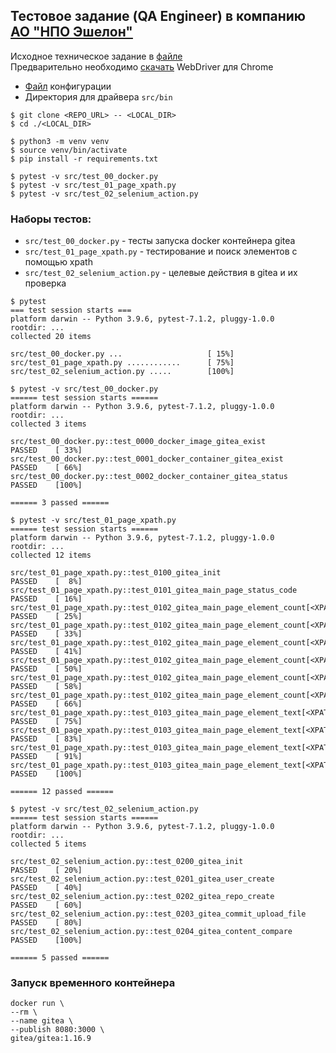 ## Тестовое задание (QA Engineer) в компанию [АО "НПО Эшелон"](https://npo-echelon.ru)

Исходное техническое задание в [файле](./TECH.md)   
Предварительно необходимо [скачать](https://chromedriver.chromium.org/downloads) WebDriver для Chrome
- [Файл](src/config/main.json) конфигурации
- Директория для драйвера `src/bin`

```text
$ git clone <REPO_URL> -- <LOCAL_DIR>
$ cd ./<LOCAL_DIR>

$ python3 -m venv venv
$ source venv/bin/activate
$ pip install -r requirements.txt

$ pytest -v src/test_00_docker.py
$ pytest -v src/test_01_page_xpath.py 
$ pytest -v src/test_02_selenium_action.py
```


### Наборы тестов:
- `src/test_00_docker.py` - тесты запуска docker контейнера gitea
- `src/test_01_page_xpath.py` - тестирование и поиск элементов с помощью xpath
- `src/test_02_selenium_action.py` - целевые действия в gitea и их проверка


```text
$ pytest
=== test session starts ===
platform darwin -- Python 3.9.6, pytest-7.1.2, pluggy-1.0.0
rootdir: ...
collected 20 items

src/test_00_docker.py ...                   [ 15%]
src/test_01_page_xpath.py ............      [ 75%]
src/test_02_selenium_action.py .....        [100%]
```

```text
$ pytest -v src/test_00_docker.py
====== test session starts ======
platform darwin -- Python 3.9.6, pytest-7.1.2, pluggy-1.0.0
rootdir: ...
collected 3 items

src/test_00_docker.py::test_0000_docker_image_gitea_exist         PASSED    [ 33%]
src/test_00_docker.py::test_0001_docker_container_gitea_exist     PASSED    [ 66%]
src/test_00_docker.py::test_0002_docker_container_gitea_status    PASSED    [100%]

====== 3 passed ======
```

```text
$ pytest -v src/test_01_page_xpath.py 
====== test session starts ======
platform darwin -- Python 3.9.6, pytest-7.1.2, pluggy-1.0.0
rootdir: ...
collected 12 items

src/test_01_page_xpath.py::test_0100_gitea_init                                PASSED    [  8%]
src/test_01_page_xpath.py::test_0101_gitea_main_page_status_code               PASSED    [ 16%]
src/test_01_page_xpath.py::test_0102_gitea_main_page_element_count[<XPATH>]    PASSED    [ 25%]
src/test_01_page_xpath.py::test_0102_gitea_main_page_element_count[<XPATH>]    PASSED    [ 33%]
src/test_01_page_xpath.py::test_0102_gitea_main_page_element_count[<XPATH>]    PASSED    [ 41%]
src/test_01_page_xpath.py::test_0102_gitea_main_page_element_count[<XPATH>]    PASSED    [ 50%]
src/test_01_page_xpath.py::test_0102_gitea_main_page_element_count[<XPATH>]    PASSED    [ 58%]
src/test_01_page_xpath.py::test_0102_gitea_main_page_element_count[<XPATH>]    PASSED    [ 66%]
src/test_01_page_xpath.py::test_0103_gitea_main_page_element_text[<XPATH>]     PASSED    [ 75%]
src/test_01_page_xpath.py::test_0103_gitea_main_page_element_text[<XPATH>]     PASSED    [ 83%]
src/test_01_page_xpath.py::test_0103_gitea_main_page_element_text[<XPATH>]     PASSED    [ 91%]
src/test_01_page_xpath.py::test_0103_gitea_main_page_element_text[<XPATH>]     PASSED    [100%]

====== 12 passed ======
```

```text
$ pytest -v src/test_02_selenium_action.py
====== test session starts ======
platform darwin -- Python 3.9.6, pytest-7.1.2, pluggy-1.0.0
rootdir: ...
collected 5 items

src/test_02_selenium_action.py::test_0200_gitea_init                  PASSED    [ 20%]
src/test_02_selenium_action.py::test_0201_gitea_user_create           PASSED    [ 40%]
src/test_02_selenium_action.py::test_0202_gitea_repo_create           PASSED    [ 60%]
src/test_02_selenium_action.py::test_0203_gitea_commit_upload_file    PASSED    [ 80%]
src/test_02_selenium_action.py::test_0204_gitea_content_compare       PASSED    [100%]

====== 5 passed ======
```

### Запуск временного контейнера
```text
docker run \
--rm \
--name gitea \
--publish 8080:3000 \
gitea/gitea:1.16.9
```

